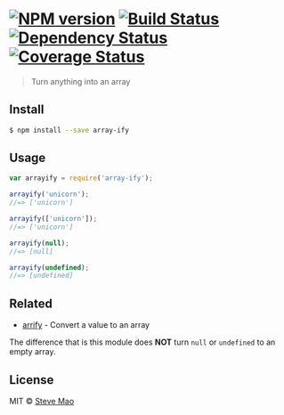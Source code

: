#  [![NPM version][npm-image]][npm-url] [![Build Status][travis-image]][travis-url] [![Dependency Status][daviddm-image]][daviddm-url] [![Coverage Status][coveralls-image]][coveralls-url]

> Turn anything into an array


## Install

```sh
$ npm install --save array-ify
```


## Usage

```js
var arrayify = require('array-ify');

arrayify('unicorn');
//=> ['unicorn']

arrayify(['unicorn']);
//=> ['unicorn']

arrayify(null);
//=> [null]

arrayify(undefined);
//=> [undefined]
```


## Related

- [arrify](https://github.com/sindresorhus/arrify) - Convert a value to an array

The difference that is this module does **NOT** turn `null` or `undefined` to an empty array.


## License

MIT © [Steve Mao](https://github.com/stevemao)


[npm-image]: https://badge.fury.io/js/array-ify.svg
[npm-url]: https://npmjs.org/package/array-ify
[travis-image]: https://travis-ci.org/stevemao/array-ify.svg?branch=master
[travis-url]: https://travis-ci.org/stevemao/array-ify
[daviddm-image]: https://david-dm.org/stevemao/array-ify.svg?theme=shields.io
[daviddm-url]: https://david-dm.org/stevemao/array-ify
[coveralls-image]: https://coveralls.io/repos/stevemao/array-ify/badge.svg
[coveralls-url]: https://coveralls.io/r/stevemao/array-ify
